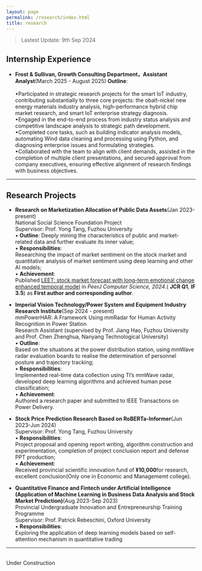 ```yaml
---
layout: page
permalink: /research/index.html
title: research
---
```


> Lastest Update: 9th Sep 2024 &nbsp; 

## Internship Experience

- **Frost & Sullivan, Growth Consulting Department，Assistant Analyst**(March 2025 - August 2025)
 **Outline**:  
<br>•Participated in strategic research projects for the smart IoT industry, contributing substantially to three core projects: the obalt-nickel new energy materials industry analysis, high-performance hybrid chip market research, and smart IoT enterprise strategy diagnosis. 
<br>•Engaged in the end-to-end process from industry status analysis and competitive landscape analysis to strategic path development. 
<br>•Completed core tasks, such as building indicator analysis models, automating Wind data cleaning and processing using Python, and diagnosing enterprise issues and formulating strategies. 
<br>•Collaborated with the team to align with client demands, assisted in the completion of multiple client presentations, and secured approval from company executives, ensuring effective alignment of research findings with business objectives. 





---

## Research Projects

- **Research on Marketization Allocation of Public Data Assets**(Jan 2023-present)
<br>National Social Science Foundation Project
<br>Supervisor: Prof. Yong Tang, Fuzhou University 
<br>• **Outline**:
Deeply mining the characteristics of public and market-related data and further evaluate its inner value; 
<br>• **Responsibilities**:  
Researching the impact of market sentiment on the stock market and quantitative analysis of market sentiment using deep learning and other AI models; 
<br>• **Achievement**:  
Published [LEET: stock market forecast with long-term emotional change enhanced temporal model](https://doi.org/10.7717/peerj-cs.1969) in *PeerJ Computer Science, 2024*.( **JCR Q1**, **IF 3.5**) as **First author and corresponding author**.

- **Imperial Vision Technology/Power System and Equipment Industry Research Institute**(Sep 2024 - present)
<br>mmPowerHAR: A Framework Using mmRadar for Human Activity Recognition in Power Station
<br>Research Assistant (supervised by Prof. Jiang Hao, Fuzhou University and Prof. Chen Zhenghua, Nanyang Technological University) 
<br>• **Outline**:  
Based on the situations at the power distribution station, using mmWave radar evaluation boards to realise the determination of 
personnel posture and trajectory tracking; 
<br>• **Responsibilities**:  
Implemented real-time data collection using TI’s mmWave radar, developed deep learning algorithms and achieved human pose 
classification; 
<br>• **Achievement**:  
Authored a research paper and submitted to IEEE Transactions on Power Delivery.

- **Stock Price Prediction Research Based on RoBERTa-Informer**(Jun 2023-Jun 2024) 
<br>Supervisor: Prof. Yong Tang, Fuzhou University
<br>• **Responsibilities**:  
Project proposal and opening report writing, algorithm construction and experimentation, completion of project conclusion report and defense PPT production; 
<br>• **Achievement**:  
Received provincial scientific innovation fund of **¥10,000**for research, excellent conclusion(Only one in Economic and Managememt college).

- **Quantitative Finance and Fintech under Artificial Intelligence (Application of Machine Learning in Business Data Analysis and Stock Market Prediction)**(Aug 2023-Sep 2023) 
<br>Provincial Undergraduate Innovation and Entrepreneurship Training Programme
<br>Supervisor: Prof. Patrick Rebeschini,  Oxford University
<br>• **Responsibilities**:  
Exploring the application of deep learning models based on self-attention mechanism in quantitative trading

---

<br>Under Construction
